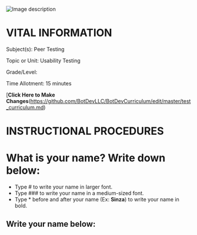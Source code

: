 ![Image description](https://github.com/BotDevLLC/BotDevCurriculum/blob/master/Pictures/Botdev.png)
# VITAL INFORMATION
Subject(s): Peer Testing

Topic or Unit: Usability Testing

Grade/Level: 	

Time Allotment:	 15 minutes

[**Click Here to Make Changes**(https://github.com/BotDevLLC/BotDevCurriculum/edit/master/test_curriculum.md)

# INSTRUCTIONAL PROCEDURES 
  # What is your name? Write down below:
 - Type # to write your name in larger font.
 - Type ### to write your name in a medium-sized font.
 - Type * before and after your name (Ex: **Sinza**) to write your name in bold.
  
 ## Write your name below:
 
  
  

